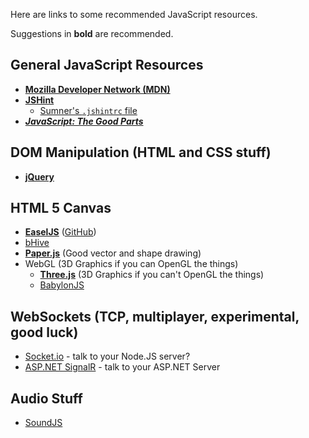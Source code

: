 Here are links to some recommended JavaScript resources.

Suggestions in **bold** are recommended.

## General JavaScript Resources
- [**Mozilla Developer Network (MDN)**](https://developer.mozilla.org/en-US/)
- [**JSHint**](http://jshint.com/about/)
    - [Sumner's `.jshintrc` file](http://www.the-evans.family/sumner/.jshintrc)
- [***JavaScript: The Good
  Parts***](https://www.amazon.com/JavaScript-Good-Parts-Douglas-Crockford/dp/0596517742%3FSubscriptionId%3DAKIAILSHYYTFIVPWUY6Q%26tag%3Dduckduckgo-ffsb-20%26linkCode%3Dxm2%26camp%3D2025%26creative%3D165953%26creativeASIN%3D0596517742)

## DOM Manipulation (HTML and CSS stuff)
- [**jQuery**](http://jquery.com/)

## HTML 5 Canvas
- [**EaselJS**](http://createjs.com/easeljs#!) ([GitHub](https://github.com/CreateJS/EaselJS))
- [bHive](http://bhivecanvas.com/)
- [**Paper.js**](http://paperjs.org/) (Good vector and shape drawing)
- WebGL (3D Graphics if you can OpenGL the things)
    - [**Three.js**](https://threejs.org/) (3D Graphics if you can't OpenGL the things)
    - [BabylonJS](http://babylonjs.com/)

## WebSockets (TCP, multiplayer, experimental, good luck)
- [Socket.io](http://socket.io/) - talk to your Node.JS server?
- [ASP.NET SignalR](http://signalr.net/) - talk to your ASP.NET Server

## Audio Stuff
- [SoundJS](http://createjs.com/docs/soundjs/modules/SoundJS.html)
